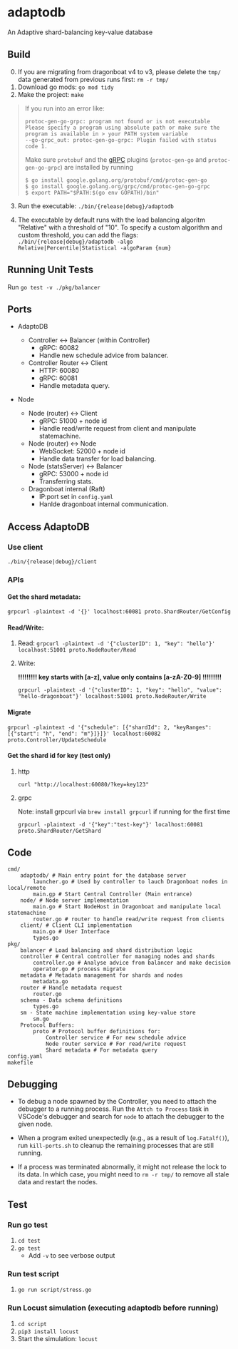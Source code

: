 # adaptodb
An Adaptive shard-balancing key-value database

## Build

0. If you are migrating from dragonboat v4 to v3, please delete the `tmp/` data generated from previous runs first: `rm -r tmp/`
1. Download go mods: `go mod tidy`
2. Make the project: `make`

> If you run into an error like:
> ```
> protoc-gen-go-grpc: program not found or is not executable
> Please specify a program using absolute path or make sure the program is available in > your PATH system variable
> --go-grpc_out: protoc-gen-go-grpc: Plugin failed with status code 1.
> ```
> Make sure `protobuf` and the [gRPC](https://grpc.io/docs/languages/go/quickstart/) plugins (`protoc-gen-go` and `protoc-gen-go-grpc`) are installed by running
> ```shell
> $ go install google.golang.org/protobuf/cmd/protoc-gen-go
> $ go install google.golang.org/grpc/cmd/protoc-gen-go-grpc
> $ export PATH="$PATH:$(go env GOPATH)/bin"
> ```

3. Run the executable: `./bin/{release|debug}/adaptodb`

4. The executable by default runs with the load balancing algoritm "Relative" with a threshold of "10". To specify a custom algorithm and custom threshold, you can add the flags:
`./bin/{release|debug}/adaptodb -algo Relative|Percentile|Statistical -algoParam {num}`

## Running Unit Tests

Run `go test -v ./pkg/balancer`

## Ports
* AdaptoDB
  * Controller <-> Balancer (within Controller)
    * gRPC: 60082
    * Handle new schedule advice from balancer.
  * Controller Router <-> Client
    * HTTP: 60080
    * gRPC: 60081
    * Handle metadata query.

* Node
  * Node (router) <-> Client
    * gRPC: 51000 + node id
    * Handle read/write request from client and manipulate statemachine.
  * Node (router) <-> Node
    * WebSocket: 52000 + node id
    * Handle data transfer for load balancing.
  * Node (statsServer) <-> Balancer
    * gRPC: 53000 + node id
    * Transferring stats.
  * Dragonboat internal (Raft)
    * IP:port set in `config.yaml`
    * Hanlde dragonboat internal communication.

## Access AdaptoDB
### Use client
`./bin/{release|debug}/client`

### APIs
#### Get the shard metadata:

`grpcurl -plaintext -d '{}' localhost:60081 proto.ShardRouter/GetConfig`

#### Read/Write:

1. Read: 
`grpcurl -plaintext -d '{"clusterID": 1, "key": "hello"}' localhost:51001 proto.NodeRouter/Read`

2. Write:

    **!!!!!!!!! key starts with [a-z], value only contains [a-zA-Z0-9] !!!!!!!!!**

    `grpcurl -plaintext -d '{"clusterID": 1, "key": "hello", "value": "hello-dragonboat"}' localhost:51001 proto.NodeRouter/Write`

#### Migrate

`grpcurl -plaintext -d '{"schedule": [{"shardId": 2, "keyRanges": [{"start": "h", "end": "m"}]}]}' localhost:60082 proto.Controller/UpdateSchedule`

#### Get the shard id for key (test only)

1. http

   `curl "http://localhost:60080/?key=key123"`

2. grpc
   
   Note: install grpcurl via `brew install grpcurl` if running for the first time

    `grpcurl -plaintext -d '{"key":"test-key"}' localhost:60081 proto.ShardRouter/GetShard`


## Code
```
cmd/
    adaptodb/ # Main entry point for the database server
        launcher.go # Used by controller to lauch Dragonboat nodes in local/remote
        main.gp # Start Central Controller (Main entrance)
    node/ # Node server implementation
        main.go # Start NodeHost in Dragonboat and manipulate local statemachine
        router.go # router to handle read/write request from clients
    client/ # Client CLI implementation
        main.go # User Interface
        types.go
pkg/
    balancer # Load balancing and shard distribution logic
    controller # Central controller for managing nodes and shards
        controller.go # Analyse advice from balancer and make decision
        operator.go # process migrate
    metadata # Metadata management for shards and nodes
        metadata.go 
    router # Handle metadata request 
        router.go
    schema - Data schema definitions
        types.go
    sm - State machine implementation using key-value store
        sm.go
    Protocol Buffers:
        proto # Protocol buffer definitions for:
            Controller service # For new schedule advice
            Node router service # For read/write request
            Shard metadata # For metadata query
config.yaml
makefile
```

## Debugging

- To debug a node spawned by the Controller, you need to attach the debugger to a running process. Run the `Attch to Process` task in VSCode's debugger and search for `node` to attach the debugger to the given node.
  
- When a program exited unexpectedly (e.g., as a result of `log.Fatalf()`), run `kill-ports.sh` to cleanup the remaining processes that are still running.

- If a process was terminated abnormally, it might not release the lock to its data. In which case, you might need to `rm -r tmp/` to remove all stale data and restart the nodes.

## Test

### Run go test

1. `cd test`
2. `go test`
   * Add `-v` to see verbose output

### Run test script

1. `go run script/stress.go`

### Run Locust simulation (executing adaptodb before running)
1. `cd script`
2. `pip3 install locust`
3. Start the simulation: `locust`